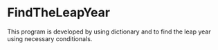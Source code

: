 # FindTheLeapYear
This program is developed by using dictionary and to find the leap year using necessary conditionals.
